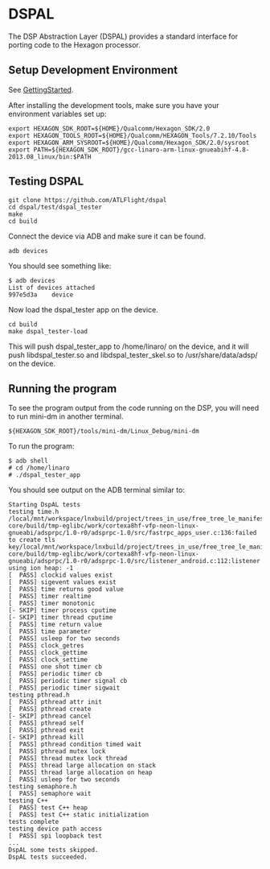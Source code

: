 # DSPAL

The DSP Abstraction Layer (DSPAL) provides a standard interface for porting
code to the Hexagon processor.

## Setup Development Environment

See [GettingStarted](https://github.com/ATLFlight/ATLFlightDocs/GettingStarted.md).

After installing the development tools, make sure you have your environment variables set up:
```
export HEXAGON_SDK_ROOT=${HOME}/Qualcomm/Hexagon_SDK/2.0
export HEXAGON_TOOLS_ROOT=${HOME}/Qualcomm/HEXAGON_Tools/7.2.10/Tools
export HEXAGON_ARM_SYSROOT=${HOME}/Qualcomm/Hexagon_SDK/2.0/sysroot
export PATH=${HEXAGON_SDK_ROOT}/gcc-linaro-arm-linux-gnueabihf-4.8-2013.08_linux/bin:$PATH
```

## Testing DSPAL

```
git clone https://github.com/ATLFlight/dspal
cd dspal/test/dspal_tester
make
cd build
```

Connect the device via ADB and make sure it can be found.
```
adb devices
```
You should see something like:
```
$ adb devices
List of devices attached 
997e5d3a	device
```
Now load the dspal_tester app on the device.
```
cd build
make dspal_tester-load
```

This will push dspal_tester_app to /home/linaro/ on the device, and it will push libdspal_tester.so and libdspal_tester_skel.so to /usr/share/data/adsp/ on the device.

## Running the program
To see the program output from the code running on the DSP, you will need to run mini-dm in another terminal.
```
${HEXAGON_SDK_ROOT}/tools/mini-dm/Linux_Debug/mini-dm
```

To run the program:
```
$ adb shell
# cd /home/linaro
# ./dspal_tester_app
```

You should see output on the ADB terminal similar to:
```
Starting DspAL tests
testing time.h
/local/mnt/workspace/lnxbuild/project/trees_in_use/free_tree_le_manifest_LNX.LER.1.0_eagle8074_commander_17199839/checkout/oe-core/build/tmp-eglibc/work/cortexa8hf-vfp-neon-linux-gnueabi/adsprpc/1.0-r0/adsprpc-1.0/src/fastrpc_apps_user.c:136:failed to create tls key/local/mnt/workspace/lnxbuild/project/trees_in_use/free_tree_le_manifest_LNX.LER.1.0_eagle8074_commander_17199839/checkout/oe-core/build/tmp-eglibc/work/cortexa8hf-vfp-neon-linux-gnueabi/adsprpc/1.0-r0/adsprpc-1.0/src/listener_android.c:112:listener using ion heap: -1
[  PASS] clockid values exist
[  PASS] sigevent values exist
[  PASS] time returns good value
[  PASS] timer realtime
[  PASS] timer monotonic
[- SKIP] timer process cputime
[- SKIP] timer thread cputime
[  PASS] time return value
[  PASS] time parameter
[  PASS] usleep for two seconds
[  PASS] clock_getres
[  PASS] clock_gettime
[  PASS] clock_settime
[  PASS] one shot timer cb
[  PASS] periodic timer cb
[  PASS] periodic timer signal cb
[  PASS] periodic timer sigwait
testing pthread.h
[  PASS] pthread attr init
[  PASS] pthread create
[- SKIP] pthread cancel
[  PASS] pthread self
[  PASS] pthread exit
[- SKIP] pthread kill
[  PASS] pthread condition timed wait
[  PASS] pthread mutex lock
[  PASS] thread mutex lock thread
[  PASS] thread large allocation on stack
[  PASS] thread large allocation on heap
[  PASS] usleep for two seconds
testing semaphore.h
[  PASS] semaphore wait
testing C++
[  PASS] test C++ heap
[  PASS] test C++ static initialization
tests complete
testing device path access
[  PASS] spi loopback test
...
DspAL some tests skipped.
DspAL tests succeeded.
```

